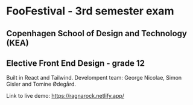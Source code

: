 # FooFestival - 3rd semester exam

## Copenhagen School of Design and Technology (KEA)

## Elective Front End Design - grade 12

Built in React and Tailwind.
Develompent team: George Nicolae, Simon Gisler and Tomine Ødegård.

Link to live demo: https://ragnarock.netlify.app/
